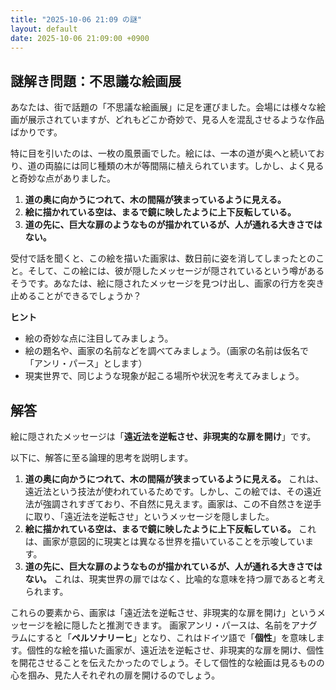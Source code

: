 ```yaml
---
title: "2025-10-06 21:09 の謎"
layout: default
date: 2025-10-06 21:09:00 +0900
---
```

## 謎解き問題：不思議な絵画展

あなたは、街で話題の「不思議な絵画展」に足を運びました。会場には様々な絵画が展示されていますが、どれもどこか奇妙で、見る人を混乱させるような作品ばかりです。

特に目を引いたのは、一枚の風景画でした。絵には、一本の道が奥へと続いており、道の両脇には同じ種類の木が等間隔に植えられています。しかし、よく見ると奇妙な点がありました。

1.  **道の奥に向かうにつれて、木の間隔が狭まっているように見える。**
2.  **絵に描かれている空は、まるで鏡に映したように上下反転している。**
3.  **道の先に、巨大な扉のようなものが描かれているが、人が通れる大きさではない。**

受付で話を聞くと、この絵を描いた画家は、数日前に姿を消してしまったとのこと。そして、この絵には、彼が隠したメッセージが隠されているという噂があるそうです。あなたは、絵に隠されたメッセージを見つけ出し、画家の行方を突き止めることができるでしょうか？

**ヒント**

*   絵の奇妙な点に注目してみましょう。
*   絵の題名や、画家の名前などを調べてみましょう。（画家の名前は仮名で「アンリ・パース」とします）
*   現実世界で、同じような現象が起こる場所や状況を考えてみましょう。

## 解答

絵に隠されたメッセージは「**遠近法を逆転させ、非現実的な扉を開け**」です。

以下に、解答に至る論理的思考を説明します。

1.  **道の奥に向かうにつれて、木の間隔が狭まっているように見える。** これは、遠近法という技法が使われているためです。しかし、この絵では、その遠近法が強調されすぎており、不自然に見えます。画家は、この不自然さを逆手に取り、「遠近法を逆転させ」というメッセージを隠しました。
2.  **絵に描かれている空は、まるで鏡に映したように上下反転している。** これは、画家が意図的に現実とは異なる世界を描いていることを示唆しています。
3.  **道の先に、巨大な扉のようなものが描かれているが、人が通れる大きさではない。** これは、現実世界の扉ではなく、比喩的な意味を持つ扉であると考えられます。

これらの要素から、画家は「遠近法を逆転させ、非現実的な扉を開け」というメッセージを絵に隠したと推測できます。
画家アンリ・パースは、名前をアナグラムにすると「**ペルソナリーヒ**」となり、これはドイツ語で「**個性**」を意味します。個性的な絵を描いた画家が、遠近法を逆転させ、非現実的な扉を開け、個性を開花させることを伝えたかったのでしょう。そして個性的な絵画は見るものの心を掴み、見た人それぞれの扉を開けるのでしょう。
